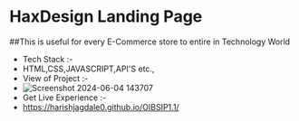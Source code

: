 # HaxDesign Landing Page
##This is useful for every E-Commerce store to entire in Technology World
- Tech Stack :-
- HTML,CSS,JAVASCRIPT,API'S etc.,
- View of Project :-
- ![Screenshot 2024-06-04 143707](https://github.com/HarishJagdale0/OIBSIP1.1/assets/163445863/5c9bf07d-9275-4918-938a-9fcb70415db1)
- Get Live Experience :-
- https://harishjagdale0.github.io/OIBSIP1.1/

